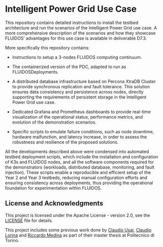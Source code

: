 # Intelligent Power Grid Use Case

This repository contains detailed instructions to install the testbed architecture and run the scenarios of the Intelligent Power Grid use case. A more comprehensive description of the scenarios and how they showcase FLUIDOS’ advantages for this use case is available in deliverable D7.3.

More specifically this repository contains:

* Instructions to setup a 3-nodes FLUIDOS computing continuum.

* The containerized version of the PDC, adapted to run as FLUIDOSDeployments.

* A distributed database infrastructure based on Percona XtraDB Cluster to provide synchronous replication and fault tolerance. This solution ensures data consistency and persistence across nodes, directly supporting the requirements of persistent storage in the Intelligent Power Grid use case.

* Dedicated Grafana and Prometheus dashboards to provide real-time visualization of the operational status, performance metrics, and evolution of the demonstration scenarios.

* Specific scripts to emulate failure conditions, such as node downtime, hardware malfunction, and latency increase, in order to assess the robustness and resilience of the proposed solutions.

All the developments described above were condensed into automated testbed deployment scripts, which include the installation and configuration of K3s and FLUIDOS nodes, and all the software components required for the demonstrators (workloads, distributed database, monitoring, and fault injection). These scripts enable a reproducible and efficient setup of the Year 2 and Year 3 testbeds, reducing manual configuration efforts and ensuring consistency across deployments, thus providing the operational foundation for experimentation within FLUIDOS.

## License and Acknowledgments
This project is licensed under the Apache License - version 2.0, see the [LICENSE](LICENSE) file for details.

This project includes some previous work done by [Claudio Usai](https://github.com/claudious96), [Claudio Lorina](https://github.com/claudiolor) and [Riccardo Medina](https://github.com/rmedina97) as part of their master thesis at Politecnico di Torino.